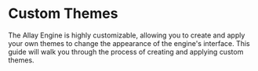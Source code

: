 # Custom Themes

The Allay Engine is highly customizable, allowing you to create and apply your own themes to change the appearance of the engine's interface. This guide will walk you through the process of creating and applying custom themes.
